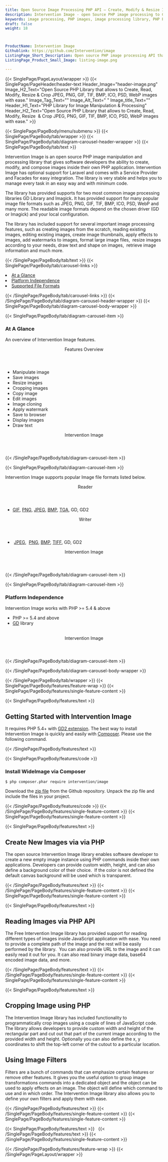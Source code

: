 ```yaml
---
title: Open Source Image Processing PHP API – Create, Modify & Resize Images
description: Intervention Image - open Source PHP image processing to Create, Read, Modify, Resize  & Crop JPEG, PNG, GIF, TIF, BMP, ICO, PSD, WebP images with ease.
keywords: image processing, PHP images, image processing library, PHP PNG API, PHP JPG, PHP image API, PHP Image creation, Modify images, Image filtering API, PHP  fade image , image filtering  API, image animation, 3d image  rendering, plasma effect, PHP Image Binarization, Display images, Transform images in PHP
draft: false
weight: 18



ProductName: Intervention Image
Githublink: https://github.com/Intervention/image
ListingPage_Short_Description: Open source PHP image processing API that enables software developers to create, edit & manipulate popular image formats like JPEG, PNG, GIF, TIF, BMP, ICO, PSD and WebP.
ListingPage_Product_Small_Image: listing-image.png 

---
```


{{< SinglePage/PageLayout/wrapper >}}
{{< SinglePage/PageHeader/header-text
Header_Image="header-image.png"
Image_H2_Text="Open Source PHP Library that allows to Create, Read, Modify, Resize  & Crop JPEG, PNG, GIF, TIF, BMP, ICO, PSD, WebP images with ease."
Image_Tag_Text=""
Image_Alt_Text=" "
Image_title_Text=""
Header_H1_Text="PHP Library for Image Manipulation & Processing"
Header_H2_Text="Open Source PHP Library that allows to Create, Read, Modify, Resize  & Crop JPEG, PNG, GIF, TIF, BMP, ICO, PSD, WebP images with ease." >}}

{{< SinglePage/PageBody/menu/submenu >}}
{{< SinglePage/PageBody/tab/wrapper >}}
{{< SinglePage/PageBody/tab/diagram-carousel-header-wrapper >}}
{{< SinglePage/PageBody/tab/text >}}



<p>Intervention Image is an open source PHP image manipulation and processing library that gives software developers the ability to create, modify, and compose images inside their own PHP application. Intervention Image has optional support for Laravel and comes with a Service Provider and Facades for easy integration. The library is very stable and helps you to manage every task in an easy way and with minimum code.</p>
<p>The library has provided supports for two most common image processing libraries GD Library and Imagick<strong>.</strong> It has provided support for many popular image file formats such as JPEG, PNG, GIF, TIF, BMP, ICO, PSD, WebP and many more. The readable image formats depend on the chosen driver (GD or Imagick) and your local configuration.</p>
<p>The library has included support for several important image processing features, such as creating images from the scratch, reading existing images, editing existing images, create image thumbnails, apply effects to images, add watermarks to images, format large image files,  resize images according to your needs, draw text and shape on images,  retrieve image information and much more.</p>

{{< /SinglePage/PageBody/tab/text >}}
{{< SinglePage/PageBody/tab/carousel-links >}}

<li data-target="#diagramcarousel" data-slide-to="0"><a href="#">At a Glance</a></li>
<li data-target="#diagramcarousel" data-slide-to="2"><a href="#">Platform Independence</a></li>
<li data-target="#diagramcarousel" data-slide-to="1"><a class="activetab" href="#">Supported File Formats</a></li>


{{< /SinglePage/PageBody/tab/carousel-links >}}
{{< /SinglePage/PageBody/tab/diagram-carousel-header-wrapper >}}
{{< SinglePage/PageBody/tab/diagram-carousel-body-wrapper >}}

{{< SinglePage/PageBody/tab/diagram-carousel-item >}}
<h3>At A Glance</h3>
<p>An overview of Intervention Image features.</p>
<div class="diagram1 d1-poi">
<div class="d1-row">
<div class="d1-col d1-right"><header>Features Overview</header>
<ul>
<li>Manipulate image</li>
<li>Save images</li>
<li>Resize images</li>
<li>Cropping images</li>
<li>Copy image</li>
<li>Edit images</li>
<li>Image cloning</li>
<li>Apply watermark</li>
<li>Save to browser</li>
<li>Display images</li>
<li>Draw text </li>
</ul>
</div>
</div>
<div class="d1-logo" style="border: none;"><header>Intervention Image</header><footer><small></small></footer></div>
<!--/logo--></div>
<!--/diagram1-->
{{< /SinglePage/PageBody/tab/diagram-carousel-item >}}

{{< SinglePage/PageBody/tab/diagram-carousel-item >}}
<p>Intervention Image supports popular Image file formats listed below.</p>
<div class="diagram1 d2  d1-poi">
<div class="d1-row">
<div class="d1-col d1-left"><header><i class="fa fa-arrows-v "> </i> Reader</header>
<ul>
<li>
<a href="https://docs.fileformat.com/image/gif/">GIF</a>,
<a href="https://docs.fileformat.com/image/png/">PNG</a>,
<a href="https://docs.fileformat.com/image/jpeg/">JPEG</a>,
<a href="https://docs.fileformat.com/image/bmp/">BMP</a>,
<a href="https://docs.fileformat.com/image/tga/">TGA</a>, 
GD, GD2 </li>
</ul>
</div>
<!--/left-->
<div class="d1-col d1-right"><header><i class="fa  fa-long-arrow-down"> </i> Writer</header>
<ul>
<li> <a href="https://docs.fileformat.com/image/jpeg/">JPEG</a>,  <a href="https://docs.fileformat.com/image/png/">PNG</a>, <a href="https://docs.fileformat.com/image/bmp/">BMP</a>, <a href="https://docs.fileformat.com/image/tiff/">TIFF</a>, GD, GD2</li>
</ul>
</div>
<!--/right--></div>
<!--/row-->
<div class="d1-logo" style="border: none;"><header>Intervention Image</header><footer><small></small></footer></div>
<!--/logo--></div>
<!--/diagram2-->
{{< /SinglePage/PageBody/tab/diagram-carousel-item >}}

{{< SinglePage/PageBody/tab/diagram-carousel-item >}}
<h3>Platform Independence</h3>
<p>Intervention Image works with PHP &gt;= 5.4 & above</p>
<div class="diagram1 d1-poi">
<div class="d1-row">
<div class="d1-col d1-right">
<ul>
<li>PHP &gt;= 5.4 and above</li>
<li><a href="http://php.net/manual/en/book.image.html">GD</a> library</li>
</ul>
<!--/right--></div>
<!--/left-->
<div class="d1-col d1-right"> </div>
<!--/right--></div>
<!--/row-->
<div class="d1-logo" style="border: none;"><header>Intervention Image</header><footer><small></small></footer></div>
<!--/logo--></div>
<!--/diagram2 -->
{{< /SinglePage/PageBody/tab/diagram-carousel-item >}}

{{< /SinglePage/PageBody/tab/diagram-carousel-body-wrapper >}}

{{< /SinglePage/PageBody/tab/wrapper >}}
{{< SinglePage/PageBody/features/feature-wrap >}}
{{< SinglePage/PageBody/features/single-feature-content >}}

{{< SinglePage/PageBody/features/text >}}
<h2 class="h2title">Getting Started with Intervention Image</h2>
<p>It requires PHP 5.4+ with <a href="http://www.php.net/gd">GD2 extension</a>. The best way to install Intervention Image is quickly and easily with <a href="http://getcomposer.org/">Composer</a>. Please use the following command.</p>
{{< /SinglePage/PageBody/features/text >}}

{{< SinglePage/PageBody/features/code >}}
<h3><strong>Install WideImage via Composer</strong></h3>
<pre><code class="html">$ php composer.phar require intervention/image </code></pre>

<p>Download the <a href="https://github.com/smottt/WideImage/archive/master.zip">zip file</a> from the Github repository. Unpack the zip file and include the files in your project.</p>

{{< /SinglePage/PageBody/features/code >}}
{{< /SinglePage/PageBody/features/single-feature-content >}}
{{< SinglePage/PageBody/features/single-feature-content >}}

{{< SinglePage/PageBody/features/text >}}
<h2 class="h2title">Create New Images via via PHP</h2>
<p>The open source Intervention Image library enables software developer to create a new empty image instance using PHP commands inside their own applications. Developers can provide custom width, height, and can also define a background color of their choice.  If the color is not defined the default canvas background will be used which is transparent.</p>

{{< /SinglePage/PageBody/features/text >}}
{{< /SinglePage/PageBody/features/single-feature-content >}}
{{< SinglePage/PageBody/features/single-feature-content >}}

{{< SinglePage/PageBody/features/text >}}
<h2 class="h2title">Reading Images via PHP API</h2>
<p>The Free Intervention Image library has provided support for reading different types of images inside JavaScript application with ease. You need to provide a complete path of the image and the rest will be easily performed by the library.  You can also provide URL to the image and it can easily read it out for you. It can also read binary image data, base64 encoded image data, and more.</p>

{{< /SinglePage/PageBody/features/text >}}
{{< /SinglePage/PageBody/features/single-feature-content >}}
{{< SinglePage/PageBody/features/single-feature-content >}}

{{< SinglePage/PageBody/features/text >}}
<h2 class="h2title">Cropping Image using PHP</h2>
<p>The Intervention Image library has included functionality to programmatically crop images using a couple of lines of JavaScript code. The library allows developers to provide custom width and height of the rectangular part and cut out that part of the current image according to the provided width and height. Optionally you can also define the x, y coordinates to shift the top-left corner of the cutout to a particular location.</p>
<h2 class="h2title">Using Image Filters</h2>
<p>Filters are a bunch of commands that can emphasize certain features or remove other features. It gives you the useful option to group image transformations commands into a dedicated object and the object can be used to apply effects on an image. The object will define which command to use and in which order. The Intervention Image library also allows you to define your own filters and apply them with ease.</p>

{{< /SinglePage/PageBody/features/text >}}
{{< /SinglePage/PageBody/features/single-feature-content >}}
{{< SinglePage/PageBody/features/single-feature-content >}}

{{< SinglePage/PageBody/features/text >}}
 
{{< /SinglePage/PageBody/features/text >}}
{{< /SinglePage/PageBody/features/single-feature-content >}}

{{< /SinglePage/PageBody/features/feature-wrap >}}
{{< /SinglePage/PageLayout/wrapper >}}